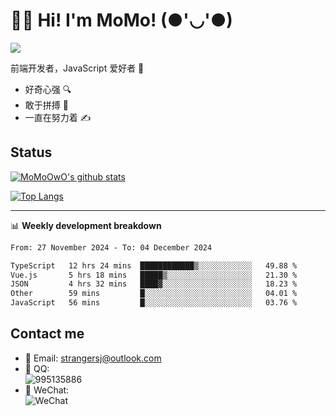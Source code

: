 # 👨‍🎓 Hi! I'm MoMo! (●'◡'●)

[![](https://img.shields.io/badge/-@MoMoOwO-%23181717?style=flat-square&logo=github)](https://github.com/MoMoOwO)

前端开发者，JavaScript 爱好者 💖
- 好奇心强 🔍
- 敢于拼搏 💪
- 一直在努力着 ✍

## Status

[![MoMoOwO's github stats](https://github-readme-stats.vercel.app/api?username=MoMoOwO&show_icons=true&theme=tokyonight)](https://github.com/MoMoOwO)

[![Top Langs](https://github-readme-stats.vercel.app/api/top-langs/?username=MoMoOwO&layout=compact&theme=tokyonight)](https://github.com/MoMoOwO)

---

📊 **Weekly development breakdown**

<!--START_SECTION:waka-->

```txt
From: 27 November 2024 - To: 04 December 2024

TypeScript   12 hrs 24 mins  ████████████▒░░░░░░░░░░░░   49.88 %
Vue.js       5 hrs 18 mins   █████▒░░░░░░░░░░░░░░░░░░░   21.30 %
JSON         4 hrs 32 mins   ████▓░░░░░░░░░░░░░░░░░░░░   18.23 %
Other        59 mins         █░░░░░░░░░░░░░░░░░░░░░░░░   04.01 %
JavaScript   56 mins         █░░░░░░░░░░░░░░░░░░░░░░░░   03.76 %
```

<!--END_SECTION:waka-->

## Contact me

- 📧 Email: strangersj@outlook.com
- 🐧 QQ:  
  ![995135886](https://i.loli.net/2020/11/27/Yx6eDSQi34Va5IA.jpg)
- 💭 WeChat:  
  ![WeChat](https://i.loli.net/2020/11/27/wWX6uVoIQqig5KP.jpg)
  
